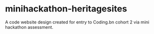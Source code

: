 # minihackathon-heritagesites
A code website design created for entry to Coding.bn cohort 2 via mini hackathon assessment.
